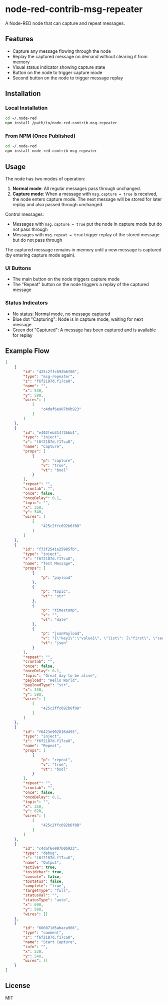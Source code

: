 # node-red-contrib-msg-repeater

A Node-RED node that can capture and repeat messages.

## Features

- Capture any message flowing through the node
- Replay the captured message on demand without clearing it from memory
- Visual status indicator showing capture state
- Button on the node to trigger capture mode
- Second button on the node to trigger message replay

## Installation

### Local Installation

```bash
cd ~/.node-red
npm install /path/to/node-red-contrib-msg-repeater
```

### From NPM (Once Published)

```bash
cd ~/.node-red
npm install node-red-contrib-msg-repeater
```

## Usage

The node has two modes of operation:

1. **Normal mode**: All regular messages pass through unchanged.
2. **Capture mode**: When a message with `msg.capture = true` is received, the node enters capture mode. The next message will be stored for later replay and also passed through unchanged.

Control messages:
- Messages with `msg.capture = true` put the node in capture mode but do not pass through
- Messages with `msg.repeat = true` trigger replay of the stored message but do not pass through

The captured message remains in memory until a new message is captured (by entering capture mode again).

### UI Buttons

- The main button on the node triggers capture mode
- The "Repeat" button on the node triggers a replay of the captured message

### Status Indicators

- No status: Normal mode, no message captured
- Blue dot "Capturing": Node is in capture mode, waiting for next message
- Green dot "Captured": A message has been captured and is available for replay

## Example Flow

```json
[
    {
        "id": "425c2ffc692b6f08",
        "type": "msg-repeater",
        "z": "f6f2187d.f17ca8",
        "name": "",
        "x": 530,
        "y": 580,
        "wires": [
            [
                "c4daf6e907b0b923"
            ]
        ]
    },
    {
        "id": "e402feb314f26bb1",
        "type": "inject",
        "z": "f6f2187d.f17ca8",
        "name": "Capture",
        "props": [
            {
                "p": "capture",
                "v": "true",
                "vt": "bool"
            }
        ],
        "repeat": "",
        "crontab": "",
        "once": false,
        "onceDelay": 0.1,
        "topic": "",
        "x": 350,
        "y": 540,
        "wires": [
            [
                "425c2ffc692b6f08"
            ]
        ]
    },
    {
        "id": "f73f2541e25985fb",
        "type": "inject",
        "z": "f6f2187d.f17ca8",
        "name": "Test Message",
        "props": [
            {
                "p": "payload"
            },
            {
                "p": "topic",
                "vt": "str"
            },
            {
                "p": "timestamp",
                "v": "",
                "vt": "date"
            },
            {
                "p": "jsonPayload",
                "v": "{\"key1\":\"value1\", \"list\": [\"first\", \"second\"]}",
                "vt": "json"
            }
        ],
        "repeat": "",
        "crontab": "",
        "once": false,
        "onceDelay": 0.1,
        "topic": "Great day to be alive",
        "payload": "Hello World",
        "payloadType": "str",
        "x": 330,
        "y": 580,
        "wires": [
            [
                "425c2ffc692b6f08"
            ]
        ]
    },
    {
        "id": "f6423e902816d493",
        "type": "inject",
        "z": "f6f2187d.f17ca8",
        "name": "Repeat",
        "props": [
            {
                "p": "repeat",
                "v": "true",
                "vt": "bool"
            }
        ],
        "repeat": "",
        "crontab": "",
        "once": false,
        "onceDelay": 0.1,
        "topic": "",
        "x": 350,
        "y": 620,
        "wires": [
            [
                "425c2ffc692b6f08"
            ]
        ]
    },
    {
        "id": "c4daf6e907b0b923",
        "type": "debug",
        "z": "f6f2187d.f17ca8",
        "name": "Output",
        "active": true,
        "tosidebar": true,
        "console": false,
        "tostatus": false,
        "complete": "true",
        "targetType": "full",
        "statusVal": "",
        "statusType": "auto",
        "x": 690,
        "y": 580,
        "wires": []
    },
    {
        "id": "666071d5abaca966",
        "type": "comment",
        "z": "f6f2187d.f17ca8",
        "name": "Start Capture",
        "info": "",
        "x": 530,
        "y": 540,
        "wires": []
    }
]
```

## License

MIT
